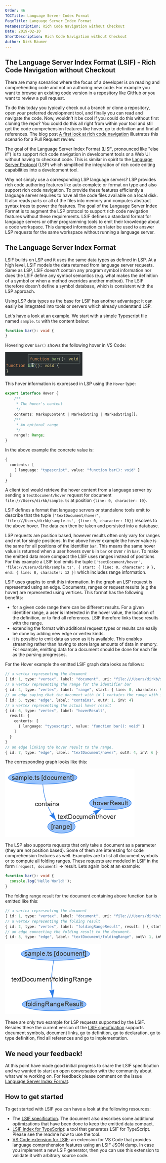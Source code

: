 ```yaml
---
Order: 46
TOCTitle: Language Server Index Format
PageTitle: Language Server Index Format
MetaDescription: Rich Code Navigation without Checkout
Date: 2019-02-10
ShortDescription: Rich Code Navigation without Checkout
Author: Dirk Bäumer
---
```


## The Language Server Index Format (LSIF) - Rich Code Navigation without Checkout

There are many scenarios where the focus of a developer is on reading and comprehending code and not on authoring new code. For example you want to browse an existing code version in a repository like GitHub or you want to review a pull request.

To do this today you typically check out a branch or clone a repository, open your preferred development tool, and finally you can read and navigate the code. Now, wouldn't it be cool if you could do this without first cloning the repo? You could do this all right from within your tool and still get the code comprehension features like hover, go to definition and find all references. The blog post [A first look at rich code navigation](https://code.visualstudio.com/blogs/2018/12/04/rich-navigation) illustrates this scenario for a Pull Request review.

The goal of the Language Server Index Format (LISF, pronounced like "else if") is to support rich code navigation in development tools or a Web UI without having to checkout code. This is similar in spirit to the [Language Server Protocol](https://microsoft.github.io/language-server-protocol/) (LSP) which simplified the integration of rich code editing capabilities into a development tool.

Why not simply use a corresponding LSP language servers? LSP provides rich code authoring features like auto complete or format on type and also support rich code navigation. To provide these features efficiently a language server requires to have all the code files available on a local disk. It also reads parts or all of the files into memory and computes abstract syntax trees to power the features. The goal of the Language Server Index Format is to augment the LSP protocol to support rich code navigation features without these requirements. LSIF defines a standard format for language servers or other programming tools to emit their knowledge about a code workspace. This dumped information can later be used to answer LSP requests for the same workspace without running a language server.

## The Language Server Index Format

LSIF builds on LSP and it uses the same data types as defined in LSP. At a high level, LSIF models the data returned from language server requests. Same as LSP, LSIF  doesn't contain any program symbol information nor does the LSIF define any symbol semantics (e.g. what makes the definition of a symbol or when a method overrides another method). The LSIF therefore doesn't define a symbol database, which is consistent with the LSP approach.

Using LSP data types as the base for LSIF has another advantage: it can easily be integrated into tools or servers which already understand LSP.

Let's have a look at an example. We start with a simple Typescript file named `sample.ts` with the content below:

```typescript
function bar(): void {
}
```

Hovering over `bar()` shows the following hover in VS Code:

![Hover over Bar](./hover.png)

This hover information is expressed in LSP using the `Hover` type:

```typescript
export interface Hover {
    /**
     * The hover's content
     */
    contents: MarkupContent | MarkedString | MarkedString[];
    /**
     * An optional range
     */
    range?: Range;
}
```

In the above example the concrete value is:

```typescript
{
  contents: [
    { language: "typescript", value: "function bar(): void" }
  ]
}
```

A client tool would retrieve the hover content from a language server by sending a `textDocument/hover` request for document `file:///Users/dirkb/sample.ts` at position `{line: 0, character: 10}`.

LSIF defines a format that language servers or standalone tools emit to describe that the tuple `['textDocument/hover', 'file:///Users/dirkb/sample.ts', {line: 0, character: 10}]` resolves to the above hover. The data can then be taken and persisted into a database.

LSP requests are position based, however results often only vary for ranges and not for single positions. In the above hover example the hover value is the same for all positions of the identifier `bar`. This means the same hover value is returned when a user hovers over `b` in `bar` or over `r` in `bar`. To make the emitted data more compact the LSIF uses ranges instead of positions. For this example a LSIF tool emits the tuple `['textDocument/hover', 'file:///Users/dirkb/sample.ts', { start: { line: 0, character: 9 }, end: { line: 0, character: 12 }]` which includes range information.


LSIF uses graphs to emit this information. In the graph an LSP request is represented using an edge. Documents, ranges or request results (e.g the hover) are represented using vertices. This format has the following benefits:

- for a given code range there can be different results. For a given identifier range, a user is interested in the hover value, the location of the definition, or to find all references. LSIF therefore links these results with the range.
- extending the format with additional request types or results can easily be done by adding new edge or vertex kinds.
- it is possible to emit data as soon as it is available. This enables streaming rather than having to store large amounts of data in memory. For example, emitting data for a document should be done for each file as the parsing progresses.

For the Hover example the emitted LSIF graph data looks as follows:

```typescript
// a vertex representing the document
{ id: 1, type: "vertex", label: "document", uri: "file:///Users/dirkb/sample.ts", languageId: "typescript" }
// a vertex representing the range for the identifier bar
{ id: 4, type: "vertex", label: "range", start: { line: 0, character: 9}, end: { line: 0, character: 12 } }
// an edge saying that the document with id 1 contains the range with id 4
{ id: 5, type: "edge", label: "contains", outV: 1, inV: 4}
// a vertex representing the actual hover result
{ id: 6, type: "vertex", label: "hoverResult",
  result: {
    contents: [
      { language: "typescript", value: "function bar(): void" }
    ]
  }
}
// an edge linking the hover result to the range.
{ id: 7, type: "edge", label: "textDocument/hover", outV: 4, inV: 6 }
```

The corresponding graph looks like this:

![LSIF graph for a hover](./hoverResult.png)

The LSP also supports requests that only take a document as a parameter (they are not position based). Some of them are interesting for code comprehension features as well. Examples are to list all document symbols or to compute all folding ranges. These requests are modeled in LSIF in the form `[request, document]` -> result. Lets again look at an example:

```typescript
function bar(): void {
  console.log('Hello World!');
}
```

The folding range result for the document containing above function bar is emitted like this:

```typescript
// a vertex representing the document
{ id: 1, type: "vertex", label: "document", uri: "file:///Users/dirkb/sample.ts", languageId: "typescript" }
// a vertex representing the folding result
{ id: 2, type: "vertex", label: "foldingRangeResult", result: [ { startLine: 0, startCharacter: 20, endLine: 2, endCharacter: 1 } ] }
// an edge connecting the folding result to the document.
{ id: 3, type: "edge", label: "textDocument/foldingRange", outV: 1, inV: 2 }
```

![LSIF graph for a folding range result](./foldingRange.png)

These are only two example for LSP requests supported by the LSIF. Besides these the current version of the [LSIF specification](https://github.com/Microsoft/language-server-protocol/blob/master/indexFormat/specification.md) supports document symbols, document links, go to definition, go to declaration, go to type definition, find all references and go to implementation.


## We need your feedback!

At this point have made good initial progress to share the LSIF specification and we wanted to start an open conversation with the community about what we're working on. For feedback please comment on the issue [Language Server Index Format](https://github.com/Microsoft/language-server-protocol/issues/623).

## How to get started

To get started with LSIF you can have a look at the following resources:

- The [LSIF specification](https://github.com/Microsoft/language-server-protocol/blob/master/indexFormat/specification.md). The document also describes some additional optimizations that have been done to keep the emitted data compact.
- [LSIF Index for TypeScript](https://github.com/Microsoft/lsif-typescript): a tool that generates LSIF for TypeScript. Please see the readme how to use the tool.
- [VS Code extension for LSIF](https://github.com/Microsoft/vscode-lsif-extension): an extension for VS Code that provides language comprehension features using an LSIF JSON dump. In case you implement a new LSIF generator, then you can use this extension to validate it with arbitrary source code.

